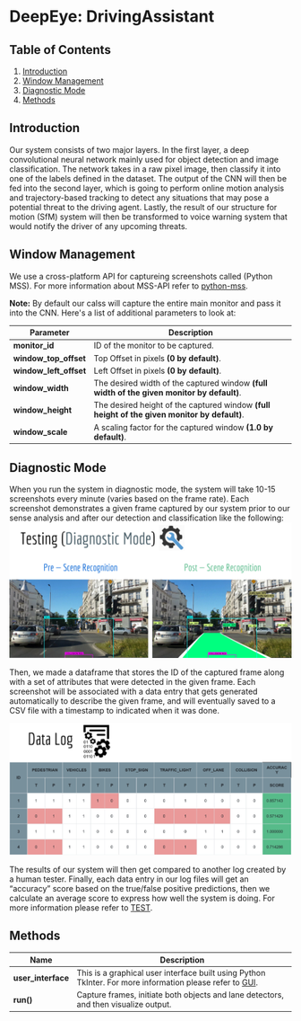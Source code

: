 # DeepEye: DrivingAssistant

## Table of Contents
1. [Introduction](#introduction)
2. [Window Management](#window-management)
3. [Diagnostic Mode](#diagnostic-mode)
4. [Methods](#methods)


## Introduction
Our system consists of two major layers. In the first layer, a deep convolutional neural network mainly used for object detection and image classification. The network takes in a raw pixel image, then classify it into one of the labels defined in the dataset. The output of the CNN will then be fed into the second layer, which is going to perform online motion analysis and trajectory-based tracking to detect any situations that may pose a potential threat to the driving agent. Lastly, the result of our structure for motion (SfM) system will then be transformed to voice warning system that would notify the driver of any upcoming threats.


## Window Management
We use a cross-platform API for captureing screenshots called (Python MSS). For more information about MSS-API refer to [python-mss](http://python-mss.readthedocs.io/examples.html).

**Note:** By default our calss will capture the entire main monitor and pass it into the CNN.
Here's a list of additional parameters to look at:

Parameter | Description 
--- | ---
**monitor_id** | ID of the monitor to be captured.
**window_top_offset** | Top Offset in pixels **(0 by default)**.
**window_left_offset** | Left Offset in pixels **(0 by default)**.
**window_width** | The desired width of the captured window **(full width of the given monitor by default)**.
**window_height** | The desired height of the captured window **(full height of the given monitor by default)**.
**window_scale** | A scaling factor for the captured window **(1.0 by default)**.


## Diagnostic Mode
When you run the system in diagnostic mode, the system will take 10-15 screenshots every minute (varies based on the frame rate). Each screenshot demonstrates a given frame captured by our system prior to our sense analysis and after our detection and classification like the following:
![Diagnostic Mode](diagnostic_mode.png)

Then, we made a dataframe that stores the ID of the captured frame along with a set of attributes that were detected in the given frame. Each screenshot will be associated with a data entry that gets generated automatically to describe the given frame, and will eventually saved to a CSV file with a timestamp to indicated when it was done.

![Data Log](data_log.png)

The results of our system will then get compared to another log created by a human tester. Finally, each data entry in our log files will get an “accuracy” score based on the true/false positive predictions, then we calculate an average score to express how well the system is doing. For more information please refer to [TEST](../test/README.md).


## Methods
Name | Description 
--- | ---
**user_interface** | This is a graphical user interface built using Python TkInter. For more information  please refer to [GUI](user_interface/README.md).
**run()** | Capture frames, initiate both objects and lane detectors, and then visualize output.
